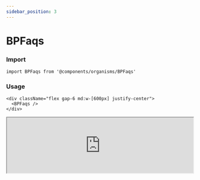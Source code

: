 ```yaml
---
sidebar_position: 3
---
```


#  BPFaqs

### Import

```tsx
import BPFaqs from '@components/organisms/BPFaqs'
```

### Usage 

```tsx
<div className="flex gap-6 md:w-[600px] justify-center">
  <BPFaqs />
</div>
```

<iframe width="100%" heigh="200px" src="https://ui-kit.blue-panda.dev/iframe.html?args=&id=organisms-bpfaqs--basic&viewMode=story" />




Check more colors, statuses and styles at: 
<img src={'/img/sb.png'} alt="Storybook" style={{width: '15px'}} />

https://ui-kit.blue-panda.dev/?path=/story/organisms-bpfaqs--basic